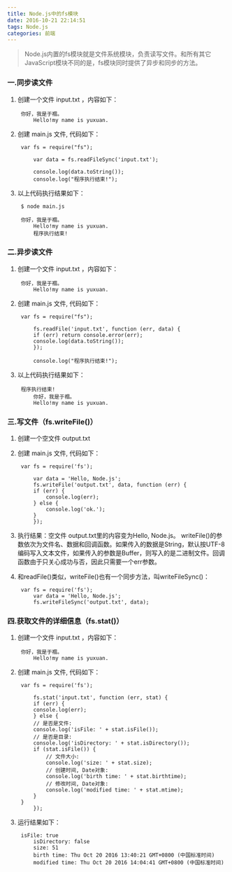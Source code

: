 ```yaml
---
title: Node.js中的fs模块
date: 2016-10-21 22:14:51
tags: Node.js
categories: 前端
---
```



>Node.js内置的fs模块就是文件系统模块，负责读写文件。和所有其它JavaScript模块不同的是，fs模块同时提供了异步和同步的方法。

### 一.同步读文件

1. 创建一个文件 input.txt ，内容如下：

    	你好，我是于禤。
        	Hello!my name is yuxuan.
2. 创建 main.js 文件, 代码如下：

    	var fs = require("fs");

        	var data = fs.readFileSync('input.txt');
    
        	console.log(data.toString());
        	console.log("程序执行结束!");
3. 以上代码执行结果如下：

    	$ node main.js
        
     	你好，我是于禤。
    		Hello!my name is yuxuan.
    		程序执行结束!
     
### 二.异步读文件
1. 创建一个文件 input.txt ，内容如下：

    	你好，我是于禤。
      	 	Hello!my name is yuxuan.
2. 创建 main.js 文件, 代码如下：

    	var fs = require("fs");

        	fs.readFile('input.txt', function (err, data) {
        	if (err) return console.error(err);
        	console.log(data.toString());
        	});

        	console.log("程序执行结束!");
    
3. 以上代码执行结果如下：

     	程序执行结束!
          	你好，我是于禤。
        	Hello!my name is yuxuan.
     
### 三.写文件（fs.writeFile()）
1. 创建一个空文件 output.txt

2. 创建 main.js 文件, 代码如下：

    	var fs = require('fs');

        	var data = 'Hello, Node.js';
        	fs.writeFile('output.txt', data, function (err) {
        	if (err) {
            	console.log(err);
        	} else {
            	console.log('ok.');
        	}
        	});

3. 执行结果：空文件 output.txt里的内容变为Hello, Node.js。
   writeFile()的参数依次为文件名、数据和回调函数。如果传入的数据是String，默认按UTF-8编码写入文本文件，如果传入的参数是Buffer，则写入的是二进制文件。回调函数由于只关心成功与否，因此只需要一个err参数。

4. 和readFile()类似，writeFile()也有一个同步方法，叫writeFileSync()：

    	var fs = require('fs');
        	var data = 'Hello, Node.js';
        	fs.writeFileSync('output.txt', data);

### 四.获取文件的详细信息（fs.stat()）
1. 创建一个文件 input.txt ，内容如下：

    	你好，我是于禤。
        	Hello!my name is yuxuan.

2. 创建 main.js 文件, 代码如下：

    	var fs = require('fs');

        	fs.stat('input.txt', function (err, stat) {
        	if (err) {
        	console.log(err);
        	} else {
        	// 是否是文件:
        	console.log('isFile: ' + stat.isFile());
        	// 是否是目录:
        	console.log('isDirectory: ' + stat.isDirectory());
        	if (stat.isFile()) {
            	// 文件大小:
            	console.log('size: ' + stat.size);
            	// 创建时间, Date对象:
            	console.log('birth time: ' + stat.birthtime);
            	// 修改时间, Date对象:
            	console.log('modified time: ' + stat.mtime);
       	 	}
     	}
        	});
    
3. 运行结果如下：
  
    	isFile: true
        	isDirectory: false
        	size: 51
        	birth time: Thu Oct 20 2016 13:40:21 GMT+0800 (中国标准时间)
        	modified time: Thu Oct 20 2016 14:04:41 GMT+0800 (中国标准时间)

